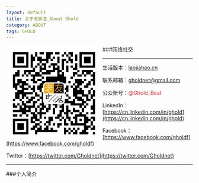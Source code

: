 ```yaml
---
layout: default
title: 关于老家浩_About Ghold
category: ABOUT
tags: GHOLD
---
```


<div id="qrcode"><img src="assets/img/about/qrcode.jpg" /></div>

<style>
img {
    float:left;
    padding-right:10px
}

#qrcode {
    position:absolute;
}

#social {
    color:rgba(204, 0, 0,0.8)
}
</style>
![你好，我是啊浩](/assets/img/about/ghold.jpg "你好，我是啊浩")

###网络社交

---

生活版本：[laojiahao.cn](http://laojiahao.cn)

联系邮箱：<a href="Mailto:gholdnet@gmail.com">gholdnet@gmail.com</a>

公众账号：<span id="social">@Ghold_Beat</span>

LinkedIn：[https://cn.linkedin.com/in/ghold](https://cn.linkedin.com/in/ghold)

Facebook：[https://www.facebook.com/gholdf](https://www.facebook.com/gholdf)

Twitter：[https://twitter.com/Gholdnet](https://twitter.com/Gholdnet)

---
###个人简介